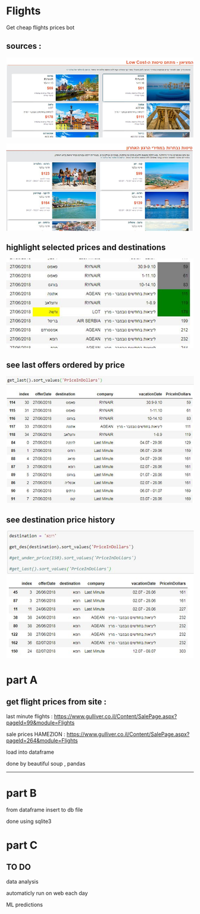 # Flights

Get cheap flights prices bot

## sources :

![S1](images/source1.JPG?raw=true "Title")


![S2](images/source2.JPG?raw=true "Title")

## highlight selected prices and destinations 

![S2](images/pricesh.JPG?raw=true "Title")

## see last offers ordered by price 

![S2](images/lastoffers.JPG?raw=true "Title")

## see destination price history  

![S2](images/rome.JPG?raw=true "Title")





# part A 
## get flight prices from site :

last minute flights : https://www.gulliver.co.il/Content/SalePage.aspx?pageId=99&module=Flights

sale prices HAMEZION : https://www.gulliver.co.il/Content/SalePage.aspx?pageId=264&module=Flights

load into dataframe 

done by beautiful soup , pandas 

---------
# part B 

from dataframe insert to db file 

done using sqlite3



# part C 
## TO DO
data analysis

automaticly run on web each day

ML predictions



